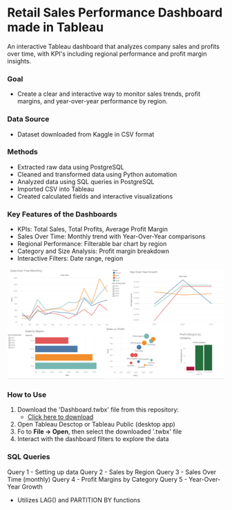 # Retail Sales Performance Dashboard made in Tableau

An interactive Tableau dashboard that analyzes company sales and profits over time, with KPI's including regional performance and profit margin insights.

### Goal
- Create a clear and interactive way to monitor sales trends, profit margins, and year-over-year performance by region.

### Data Source
- Dataset downloaded from Kaggle in CSV format

### Methods
-  Extracted raw data using PostgreSQL
-  Cleaned and transformed data using Python automation
-  Analyzed data using SQL queries in PostgreSQL
-  Imported CSV into Tableau
-  Created calculated fields and interactive visualizations

### Key Features of the Dashboards
- KPIs: Total Sales, Total Profits, Average Profit Margin
- Sales Over Time: Monthly trend with Year-Over-Year comparisons
- Regional Performance: Filterable bar chart by region
- Category and Size Analysis: Profit margin breakdown
- Interactive Filters: Date range, region

![Dashboard Overview](tableau/dashboard_screenshots/full_dashboard.PNG)

### How to Use
1. Download the 'Dashboard.twbx' file from this repository:
    - [Click here to download](tableau/Dashboard.twbx)
2. Open Tableau Desctop or Tableau Public (desktop app)
3. Fo to **File -> Open**, then select the downloaded '.twbx' file
4. Interact with the dashboard filters to explore the data

### SQL Queries
Query 1 - Setting up data
Query 2 - Sales by Region
Query 3 - Sales Over Time (monthly)
Query 4 - Profit Margins by Category
Query 5 - Year-Over-Year Growth
  - Utilizes LAG() and PARTITION BY functions


